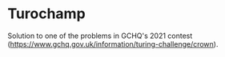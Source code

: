 # Turochamp
Solution to one of the problems in GCHQ's 2021 contest (https://www.gchq.gov.uk/information/turing-challenge/crown).
